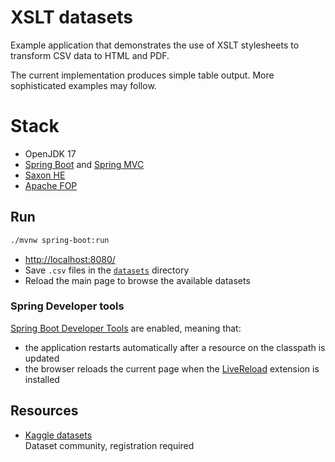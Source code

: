 # XSLT datasets

Example application that demonstrates the use of XSLT stylesheets to transform CSV data to HTML and PDF.

The current implementation produces simple table output. More sophisticated examples may follow.

# Stack

* OpenJDK 17
* [Spring Boot](https://github.com/spring-projects/spring-boot)
  and [Spring MVC](https://github.com/spring-projects/spring-framework)
* [Saxon HE](https://github.com/Saxonica/Saxon-HE)
* [Apache FOP](https://github.com/apache/xmlgraphics-fop)

## Run

```bash
./mvnw spring-boot:run
```

* [http://localhost:8080/](http://localhost:8080/)
* Save `.csv` files in the [`datasets`](datasets) directory
* Reload the main page to browse the available datasets

### Spring Developer tools

[Spring Boot Developer Tools](https://docs.spring.io/spring-boot/docs/3.0.2/reference/html/using.html#using.devtools)
are enabled, meaning that:

* the application restarts automatically after a resource on the classpath is updated
* the browser reloads the current page when the [LiveReload](https://github.com/livereload/livereload-js) extension is
  installed

## Resources

* [Kaggle datasets](https://www.kaggle.com/datasets)  
  Dataset community, registration required
